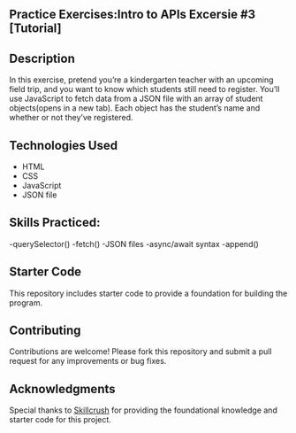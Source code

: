 ## Practice Exercises:Intro to APIs Excersie #3 [Tutorial]

## Description 
In this exercise, pretend you’re a kindergarten teacher with an upcoming field trip, and you want to know which students still need to register. You’ll use JavaScript to fetch data from a JSON file with an array of student objects(opens in a new tab). Each object has the student’s name and whether or not they’ve registered.

## Technologies Used
- HTML
- CSS
- JavaScript
- JSON file

## Skills Practiced:
-querySelector()
-fetch()
-JSON files
-async/await syntax
-append()

## Starter Code
This repository includes starter code to provide a foundation for building the program.

## Contributing
Contributions are welcome! Please fork this repository and submit a pull request for any improvements or bug fixes.

## Acknowledgments
Special thanks to [Skillcrush](https://skillcrush.com) for providing the foundational knowledge and starter code for this project.